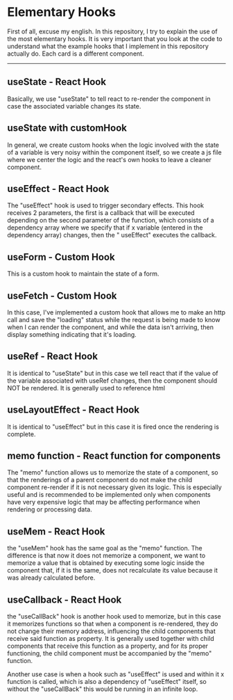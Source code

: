 # Elementary Hooks
First of all, excuse my english.
In this repository, I try to explain the use of the most elementary hooks.
It is very important that you look at the code to understand what the example hooks that I implement in this repository actually do. Each card is a different component.

---

## useState - React Hook
Basically, we use "useState" to tell react to re-render the component in case the associated variable changes its state.


## useState with customHook
In general, we create custom hooks when the logic involved with the state of a variable is very noisy within the component itself, so we create a js file where we center the logic and the react's own hooks to leave a cleaner component.


## useEffect - React Hook
The "useEffect" hook is used to trigger secondary effects. This hook receives 2 parameters, the first is a callback that will be executed depending on the second parameter of the function, which consists of a dependency array where we specify that if x variable (entered in the dependency array) changes, then the " useEffect" executes the callback.

## useForm - Custom Hook
This is a custom hook to maintain the state of a form.


## useFetch - Custom Hook
In this case, I've implemented a custom hook that allows me to make an http call and save the "loading" status while the request is being made to know when I can render the component, and while the data isn't arriving, then display something indicating that it's loading.

## useRef - React Hook
It is identical to "useState" but in this case we tell react that if the value of the variable associated with useRef changes, then the component should NOT be rendered.
It is generally used to reference html

## useLayoutEffect - React Hook
It is identical to "useEffect" but in this case it is fired once the rendering is complete.


## memo function - React function for components
The "memo" function allows us to memorize the state of a component, so that the renderings of a parent component do not make the child component re-render if it is not necessary given its logic. This is especially useful and is recommended to be implemented only when components have very expensive logic that may be affecting performance when rendering or processing data.

## useMem - React Hook
the "useMem" hook has the same goal as the "memo" function. The difference is that now it does not memorize a component, we want to memorize a value that is obtained by executing some logic inside the component that, if it is the same, does not recalculate its value because it was already calculated before.

## useCallback - React Hook
the "useCallBack" hook is another hook used to memorize, but in this case it memorizes functions so that when a component is re-rendered, they do not change their memory address, influencing the child components that receive said function as property. It is generally used together with child components that receive this function as a property, and for its proper functioning, the child component must be accompanied by the "memo" function.

Another use case is when a hook such as "useEffect" is used and within it x function is called, which is also a dependency of "useEffect" itself, so without the "useCallBack" this would be running in an infinite loop.
